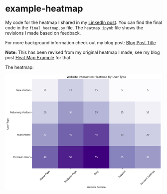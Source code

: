 # example-heatmap

My code for the heatmap I shared in my [LinkedIn post](https://www.linkedin.com/posts/kellyjianadams_revised-heatmap-activity-7219065744246898688-6p6K?). You can find the final code in the `final_heatmap.py` file. The `heatmap.ipynb` file shows the revisions I made based on feedback. 

For more background information check out my blog post: [Blog Post Title]()

**Note:** This has been revised from my original heatmap I made, see my blog post [Heat Map Example](https://www.kellyjadams.com/post/heatmap-example-for-linkedin-post-7-12-24) for that. 

The heatmap:

![Image](heatmap_final.png)
